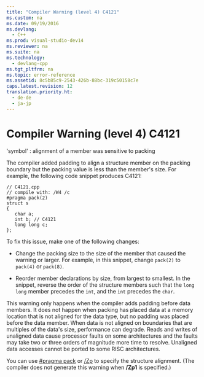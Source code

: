 ```yaml
---
title: "Compiler Warning (level 4) C4121"
ms.custom: na
ms.date: 09/19/2016
ms.devlang: 
  - C++
ms.prod: visual-studio-dev14
ms.reviewer: na
ms.suite: na
ms.technology: 
  - devlang-cpp
ms.tgt_pltfrm: na
ms.topic: error-reference
ms.assetid: 8c5b85c9-2543-426b-88bc-319c50158c7e
caps.latest.revision: 12
translation.priority.ht: 
  - de-de
  - ja-jp
---
```

# Compiler Warning (level 4) C4121
'symbol' : alignment of a member was sensitive to packing  
  
 The compiler added padding to align a structure member on the packing boundary but the packing value is less than the member's size. For example, the following code snippet produces C4121:  
  
```  
// C4121.cpp  
// compile with: /W4 /c  
#pragma pack(2)  
struct s  
{  
   char a;  
   int b; // C4121  
   long long c;  
};  
```  
  
 To fix this issue, make one of the following changes:  
  
-   Change the packing size to the size of the member that caused the warning or larger. For example, in this snippet, change `pack(2)` to `pack(4)` or `pack(8)`.  
  
-   Reorder member declarations by size, from largest to smallest. In the snippet, reverse the order of the structure members such that the `long long` member precedes the `int`, and the `int` precedes the `char`.  
  
 This warning only happens when the compiler adds padding before data members. It does not happen when packing has placed data at a memory location that is not aligned for the data type, but no padding was placed before the data member. When data is not aligned on boundaries that are multiples of the data's size, performance can degrade. Reads and writes of unaligned data cause processor faults on some architectures and the faults may take two or three orders of magnitude more time to resolve. Unaligned data accesses cannot be ported to some RISC architectures.  
  
 You can use [#pragma pack](../vs140/pack.md) or [/Zp](../Topic/-Zp%20\(Struct%20Member%20Alignment\).md) to specify the structure alignment. (The compiler does not generate this warning when **/Zp1** is specified.)